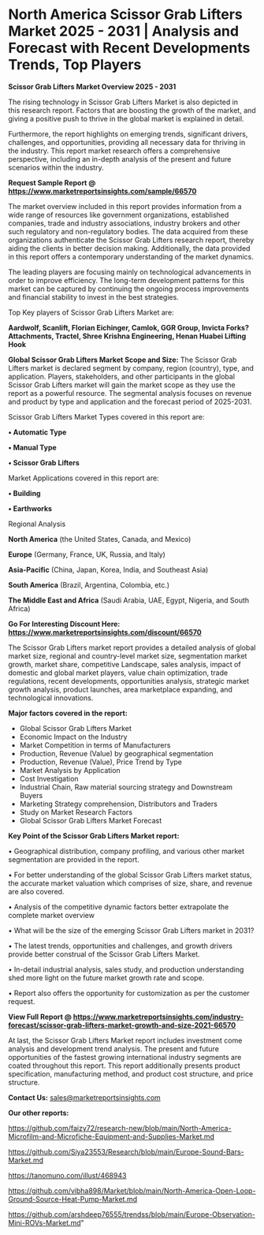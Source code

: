 # North America Scissor Grab Lifters Market 2025 - 2031 | Analysis and Forecast with Recent Developments Trends, Top Players

<Strong> Scissor Grab Lifters Market Overview 2025 - 2031</strong>

The rising technology in Scissor Grab Lifters Market is also depicted in this research report. Factors that are boosting the growth of the market, and giving a positive push to thrive in the global market is explained in detail.

Furthermore, the report highlights on emerging trends, significant drivers, challenges, and opportunities, providing all necessary data for thriving in the industry. This report market research offers a comprehensive perspective, including an in-depth analysis of the present and future scenarios within the industry.

<strong>Request Sample Report @ <a href=https://www.marketreportsinsights.com/sample/66570>https://www.marketreportsinsights.com/sample/66570</a></strong>

The market overview included in this report provides information from a wide range of resources like government organizations, established companies, trade and industry associations, industry brokers and other such regulatory and non-regulatory bodies. The data acquired from these organizations authenticate the Scissor Grab Lifters research report, thereby aiding the clients in better decision making. Additionally, the data provided in this report offers a contemporary understanding of the market dynamics.

The leading players are focusing mainly on technological advancements in order to improve efficiency. The long-term development patterns for this market can be captured by continuing the ongoing process improvements and financial stability to invest in the best strategies.

Top Key players of Scissor Grab Lifters Market are:

<strong>Aardwolf, Scanlift, Florian Eichinger, Camlok, GGR Group, Invicta Forks?Attachments, Tractel, Shree Krishna Engineering, Henan Huabei Lifting Hook</strong>

<strong><b>Global Scissor Grab Lifters Market Scope and Size:</b></strong>
The Scissor Grab Lifters market is declared segment by company, region (country), type, and application. Players, stakeholders, and other participants in the global Scissor Grab Lifters market will gain the market scope as they use the report as a powerful resource. The segmental analysis focuses on revenue and product by type and application and the forecast period of 2025-2031.

Scissor Grab Lifters Market Types covered in this report are:

<strong>• Automatic Type

• Manual Type

• Scissor Grab Lifters</strong>

Market Applications covered in this report are:

<strong>• Building

• Earthworks</strong> 

Regional Analysis

<strong>North America</strong> (the United States, Canada, and Mexico)

<strong>Europe</strong> (Germany, France, UK, Russia, and Italy)

<strong>Asia-Pacific</strong> (China, Japan, Korea, India, and Southeast Asia)

<strong>South America</strong> (Brazil, Argentina, Colombia, etc.)

<strong>The Middle East and Africa</strong> (Saudi Arabia, UAE, Egypt, Nigeria, and South Africa)

<strong>Go For Interesting Discount Here: <a href=https://www.marketreportsinsights.com/discount/66570>https://www.marketreportsinsights.com/discount/66570</a></strong>

The Scissor Grab Lifters market report provides a detailed analysis of global market size, regional and country-level market size, segmentation market growth, market share, competitive Landscape, sales analysis, impact of domestic and global market players, value chain optimization, trade regulations, recent developments, opportunities analysis, strategic market growth analysis, product launches, area marketplace expanding, and technological innovations.

<strong><b>Major factors covered in the report:</b></strong>
<ul>
  <li>Global Scissor Grab Lifters Market </li>
  <li>Economic Impact on the Industry</li>
  <li>Market Competition in terms of Manufacturers</li>
  <li>Production, Revenue (Value) by geographical segmentation</li>
  <li>Production, Revenue (Value), Price Trend by Type</li>
  <li>Market Analysis by Application</li>
  <li>Cost Investigation</li>
  <li>Industrial Chain, Raw material sourcing strategy and Downstream Buyers</li>
  <li>Marketing Strategy comprehension, Distributors and Traders</li>
  <li>Study on Market Research Factors</li>
  <li>Global Scissor Grab Lifters Market Forecast</li>
</ul>

<strong><b>Key Point of the Scissor Grab Lifters Market report:</b></strong>

• Geographical distribution, company profiling, and various other market segmentation are provided in the report.

• For better understanding of the global Scissor Grab Lifters market status, the accurate market valuation which comprises of size, share, and revenue are also covered.

• Analysis of the competitive dynamic factors better extrapolate the complete market overview

• What will be the size of the emerging Scissor Grab Lifters market in 2031?

• The latest trends, opportunities and challenges, and growth drivers provide better construal of the Scissor Grab Lifters Market.

• In-detail industrial analysis, sales study, and production understanding shed more light on the future market growth rate and scope.

• Report also offers the opportunity for customization as per the customer request.

<strong><b>View Full Report @ <a href=https://www.marketreportsinsights.com/industry-forecast/scissor-grab-lifters-market-growth-and-size-2021-66570>https://www.marketreportsinsights.com/industry-forecast/scissor-grab-lifters-market-growth-and-size-2021-66570</a></b></strong>


At last, the Scissor Grab Lifters Market report includes investment come analysis and development trend analysis. The present and future opportunities of the fastest growing international industry segments are coated throughout this report. This report additionally presents product specification, manufacturing method, and product cost structure, and price structure.

<strong>Contact Us:</strong>
sales@marketreportsinsights.com

<strong>Our other reports:</strong>

<a href=https://github.com/faizy72/research-new/blob/main/North-America-Microfilm-and-Microfiche-Equipment-and-Supplies-Market.md>https://github.com/faizy72/research-new/blob/main/North-America-Microfilm-and-Microfiche-Equipment-and-Supplies-Market.md</a>

<a href=https://github.com/Siya23553/Research/blob/main/Europe-Sound-Bars-Market.md>https://github.com/Siya23553/Research/blob/main/Europe-Sound-Bars-Market.md</a>

<a href=https://tanomuno.com/illust/468943>https://tanomuno.com/illust/468943</a>

<a href=https://github.com/vibha898/Market/blob/main/North-America-Open-Loop-Ground-Source-Heat-Pump-Market.md>https://github.com/vibha898/Market/blob/main/North-America-Open-Loop-Ground-Source-Heat-Pump-Market.md</a>

<a href=https://github.com/arshdeep76555/trendss/blob/main/Europe-Observation-Mini-ROVs-Market.md>https://github.com/arshdeep76555/trendss/blob/main/Europe-Observation-Mini-ROVs-Market.md</a>"
